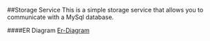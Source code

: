 ##Storage Service
This is a simple storage service that allows you to communicate with a MySql database. 

####ER Diagram
[Er-Diagram](er-diagram.png)

